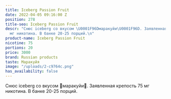 ```yaml
---
title: Iceberg Passion Fruit
date: 2022-04-05 09:16:00 Z
position: 278
title-seo: Iceberg Passion Fruit
descr: "Снюс iceberg со вкусом \U0001F96Dмаракуйи\U0001F96D. Заявленная крепость 75
  мг никотина. В банке 20-25 порций.\n"
product-name: Iceberg Passion Fruit
nicotine: 75
portions: 20
price: 3000
brand: Russian products
taste: Маракуйя
image: "/uploads/2-c9764c.png"
has_availability: false
---
```


Снюс iceberg со вкусом 🥭маракуйи🥭. Заявленная крепость 75 мг никотина. В банке 20-25 порций.
